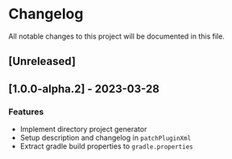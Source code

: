 # Changelog

All notable changes to this project will be documented in this file.

## [Unreleased]
## [1.0.0-alpha.2] - 2023-03-28

### Features

- Implement directory project generator
- Setup description and changelog in `patchPluginXml`
- Extract gradle build properties to `gradle.properties`

<!-- generated by git-cliff -->
